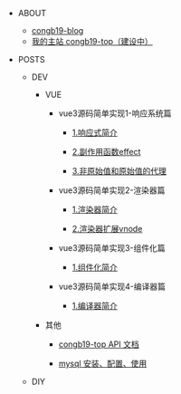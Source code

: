 - ABOUT

  - [congb19-blog](/)

  <!-- - [关于 Congb19](src/about/index.md) -->

  - [我的主站 congb19-top（建设中）](http://www.congb19.com)

- POSTS

  <!-- - 面试汇总

    - [面试经验汇总](https://blog.congb19.com/categories/int/) -->

  - DEV

    - VUE

      - vue3源码简单实现1-响应系统篇

        - [1.响应式简介](src/vue/vue3源码简单实现1-响应系统篇/1.响应式简介.md)

        - [2.副作用函数effect](src/vue/vue3源码简单实现1-响应系统篇/2.副作用函数effect.md)

        - [3.非原始值和原始值的代理](src/vue/vue3源码简单实现1-响应系统篇/3.非原始值和原始值的代理.md)

      - vue3源码简单实现2-渲染器篇

        - [1.渲染器简介](src/vue/vue3源码简单实现2-渲染器篇/1.渲染器简介.md)

        - [2.渲染器扩展vnode](src/vue/vue3源码简单实现2-渲染器篇/2.渲染器扩展vnode.md)

      - vue3源码简单实现3-组件化篇

        - [1.组件化简介](src/vue/vue3源码简单实现3-组件化篇/1.组件化简介.md)

      - vue3源码简单实现4-编译器篇
      
        - [1.编译器简介](src/vue/vue3源码简单实现4-编译器篇/1.编译器简介.md)

    - 其他

      - [congb19-top API 文档](src/dev/api.md)

      - [mysql 安装、配置、使用](src/dev/mysql.md)

      <!-- - [精弘论坛](src/develop/jhlt.md) -->

  <!-- - 毕设

    - [论文草稿](src/vmrs/final.md)

    - [外文翻译](src/vmrs/translate.md)

    - [VMRS API 文档](src/vmrs/api.md)

    - [周报 Weekly Report](src/vmrs/weekly.md)

  - 工作

    - [实习报告\_阔知](src/work/internship_kuozhi.md)

    - [工作笔记\_恒生](src/work/note.md) -->

  - DIY